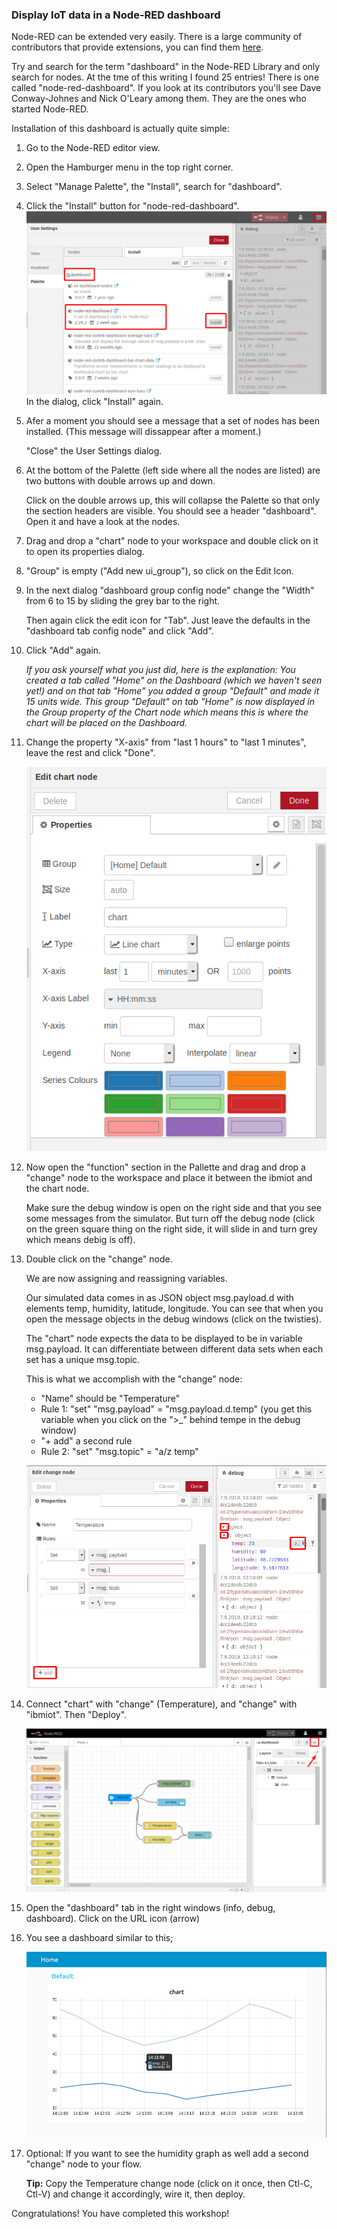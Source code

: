 ### Display IoT data in a Node-RED dashboard

Node-RED can be extended very easily. There is a large community of contributors that provide extensions, you can find them [here](https://flows.nodered.org/?num_pages=1). 

Try and search for the term "dashboard" in the Node-RED Library and only search for nodes. At the tme of this writing I found 25 entries! There is one called "node-red-dashboard". If you look at its contributors you'll see Dave Conway-Johnes and Nick O'Leary among them. They are the ones who started Node-RED.

Installation of this dashboard is actually quite simple:

1. Go to the Node-RED editor view.

2. Open the Hamburger menu in the top right corner.

3. Select "Manage Palette", the "Install", search for "dashboard".

4. Click the "Install" button for "node-red-dashboard". 
![install dashboard](images/install-dashboard.png)
In the dialog, click "Install" again.

5. Afer a moment you should see a message that a set of nodes has been installed. (This message will dissappear after a moment.) 

   "Close" the User Settings dialog. 

6. At the bottom of the Palette (left side where all the nodes are listed) are two buttons with double arrows up and down. 

   Click on the double arrows up, this will collapse the Palette so that only the section headers are visible. You should see a header "dashboard". Open it and have a look at the nodes.

7. Drag and drop a "chart" node to your workspace and double click on it to open its properties dialog.

8. "Group" is empty ("Add new ui_group"), so click on the Edit Icon.

9. In the next dialog "dashboard group config node" change the "Width" from 6 to 15 by sliding the grey bar to the right. 

   Then again click the edit icon for "Tab".  Just leave the defaults in the "dashboard tab config node" and click "Add".

10. Click "Add" again.

    _If you ask yourself what you just did, here is the explanation: You created a tab called "Home" on the Dashboard (which we haven't seen yet!) and on that tab "Home" you added a group "Default" and made it 15 units wide. This group "Default" on tab "Home" is now displayed in the Group property of the Chart node which means this is where the chart will be placed on the Dashboard._

11. Change the property "X-axis" from "last 1 hours" to "last 1 minutes", leave the rest and click "Done".

    ![chart node](images/chart-node.png)

12. Now open the "function" section in the Pallette and drag and drop a "change" node to the workspace and place it between the ibmiot and the chart node. 

    Make sure the debug window is open on the right side and that you see some messages from the simulator. But turn off the debug node (click on the green square thing on the right side, it will slide in and turn grey which means debig is off).

13. Double click on the "change" node. 

      We are now assigning and reassigning variables. 
      
      Our simulated data comes in as JSON object msg.payload.d with elements temp, humidity, latitude, longitude. You can see that when you open the message objects in the debug windows (click on the twisties). 
      
      The "chart" node expects the data to be displayed to be in variable msg.payload. It can differentiate between different data sets when each set has a unique msg.topic. 
      
      This is what we accomplish with the "change" node:

     * "Name" should be "Temperature"
     * Rule 1: "set" "msg.payload" = "msg.payload.d.temp" (you get this variable when you click on the ">_" behind tempe in the debug window)
     * "+ add" a second rule
     * Rule 2: "set" "msg.topic" = "a/z temp"

    ![Change](images/change-node.png)  

14. Connect "chart" with "change" (Temperature), and "change" with "ibmiot". Then "Deploy".

    ![flow](images/flow.png)

15. Open the "dashboard" tab in the right windows (info, debug, dashboard).
Click on the URL icon (arrow)

16. You see a dashboard similar to this;

     ![dashboard](images/dashboard.png)

17. Optional: If you want to see the humidity graph as well add a second "change" node to your flow.

    __Tip:__ Copy the Temperature change node (click on it once, then Ctl-C, Ctl-V)  and change it accordingly, wire it, then deploy. 

Congratulations! You have completed this workshop!    